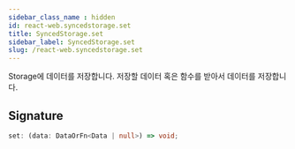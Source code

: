 ```yaml
---
sidebar_class_name : hidden
id: react-web.syncedstorage.set
title: SyncedStorage.set
sidebar_label: SyncedStorage.set
slug: /react-web.syncedstorage.set
---
```






Storage에 데이터를 저장합니다. 저장할 데이터 혹은 함수를 받아서 데이터를 저장합니다.

## Signature

```typescript
set: (data: DataOrFn<Data | null>) => void;
```
